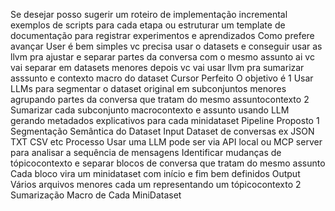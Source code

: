 Se desejar posso sugerir um roteiro de implementação incremental exemplos de scripts para cada etapa ou estruturar um template de documentação para registrar experimentos e aprendizados Como prefere avançar
User
é bem simples vc precisa usar o datasets e conseguir usar as llvm pra ajustar e separar partes da conversa com o mesmo assunto ai vc vai separar em datasets menores
depois vc vai usar llvm pra sumarizar asssunto e contexto macro do dataset
Cursor
Perfeito O objetivo é
1 Usar LLMs para segmentar o dataset original em subconjuntos menores agrupando partes da conversa que tratam do mesmo assuntocontexto
2 Sumarizar cada subconjunto macrocontexto e assunto usando LLM gerando metadados explicativos para cada minidataset
 Pipeline Proposto
 1 Segmentação Semântica do Dataset
 Input Dataset de conversas ex JSON TXT CSV etc
 Processo
 Usar uma LLM pode ser via API local ou MCP server para analisar a sequência de mensagens
 Identificar mudanças de tópicocontexto e separar blocos de conversa que tratam do mesmo assunto
 Cada bloco vira um minidataset com início e fim bem definidos
 Output Vários arquivos menores cada um representando um tópicocontexto
 2 Sumarização Macro de Cada MiniDataset